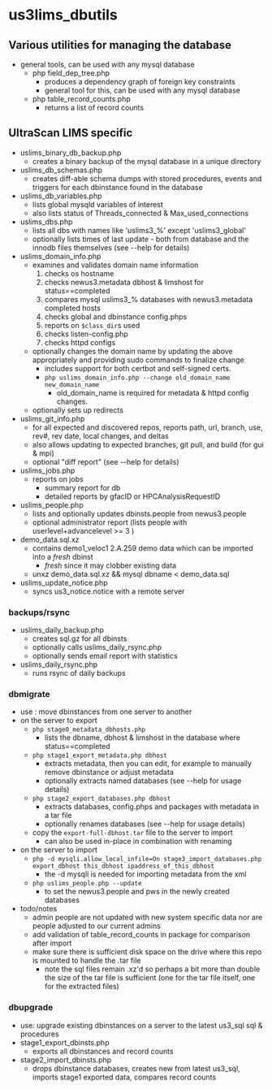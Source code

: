 # us3lims_dbutils

## Various utilities for managing the database

 - general tools, can be used with any mysql database
   - php field_dep_tree.php
     - produces a dependency graph of foreign key constraints
     - general tool for this, can be used with any mysql database
   - php table_record_counts.php
     - returns a list of record counts

## UltraScan LIMS specific
 - uslims_binary_db_backup.php
   - creates a binary backup of the mysql database in a unique directory
 - uslims_db_schemas.php
   - creates diff-able schema dumps with stored procedures, events and triggers for each dbinstance found in the database
 - uslims_db_variables.php
   - lists global mysqld variables of interest
   - also lists status of Threads_connected & Max_used_connections
 - uslims_dbs.php
   - lists all dbs with names like 'uslims3_%' except 'uslims3_global'
   - optionally lists times of last update - both from database and the innodb files themselves (see --help for details) 
 - uslims_domain_info.php
   - examines and validates domain name information
     1. checks os hostname
     2. checks newus3.metadata dbhost & limshost for status==completed
     3. compares mysql uslims3_% databases with newus3.metadata completed hosts
     4. checks global and dbinstance config.phps
     5. reports on ```$class_dir```s used
     6. checks listen-config.php
     7. checks httpd configs
   - optionally changes the domain name by updating the above appropriately and providing sudo commands to finalize change
     - includes support for both certbot and self-signed certs.
     - ```php uslims_domain_info.php --change old_domain_name new_domain_name```
       - old_domain_name is required for metadata & httpd config changes.
   - optionally sets up redirects
 - uslims_git_info.php
   - for all expected and discovered repos, reports path, url, branch, use, rev#, rev date, local changes, and deltas
   - also allows updating to expected branches, git pull, and build (for gui & mpi)
   - optional "diff report" (see --help for details)
 - uslims_jobs.php
   - reports on jobs
     - summary report for db
     - detailed reports by gfacID or HPCAnalysisRequestID
 - uslims_people.php
   - lists and optionally updates dbinsts.people from newus3.people
   - optional administrator report (lists people with userlevel+advancelevel >= 3 )
 - demo_data.sql.xz
   - contains demo1_veloc1 2.A.259 demo data which can be imported into a *fresh* dbinst
     - *fresh* since it may clobber existing data
   - unxz demo_data.sql.xz && mysql dbname < demo_data.sql
 - uslims_update_notice.php
   - syncs us3_notice.notice with a remote server
### backups/rsync
 - uslims_daily_backup.php
   - creates sql.gz for all dbinsts
   - optionally calls uslims_daily_rsync.php
   - optionally sends email report with statistics
 - uslims_daily_rsync.php
   - runs rsync of daily backups   
### dbmigrate
 - use : move dbinstances from one server to another
 - on the server to export
   - ```php stage0_metadata_dbhosts.php```
     - lists the dbname, dbhost & limshost in the database where status==completed 
   - ```php stage1_export_metadata.php dbhost```
     - extracts metadata, then you can edit, for example to manually remove dbinstance or adjust metadata
     - optionally extracts named databases (see --help for usage details)
   - ```php stage2_export_databases.php dbhost```
     - extracts databases, config.phps and packages with metadata in a tar file
     - optionally renames databases (see --help for usage details)
   - copy the ```export-full-dbhost.tar``` file to the server to import
     - can also be used in-place in combination with renaming
 - on the server to import 
   - ```php -d mysqli.allow_local_infile=On stage3_import_databases.php export_dbhost this_dbhost ipaddress_of_this_dbhost```
     - the -d mysqli is needed for importing metadata from the xml
   - ```php uslims_people.php --update```
     - to set the newus3.people and pws in the newly created databases
 - todo/notes
   - admin people are not updated with new system specific data nor are people adjusted to our current admins
   - add validation of table_record_counts in package for comparison after import
   - make sure there is sufficient disk space on the drive where this repo is mounted to handle the .tar file
     - note the sql files remain .xz'd so perhaps a bit more than double the size of the tar file is sufficient (one for the tar file itself, one for the extracted files) 

### dbupgrade
  - use: upgrade existing dbinstances on a server to the latest us3_sql sql & procedures 
  - stage1_export_dbinsts.php
    - exports all dbinstances and record counts
  - stage2_import_dbinsts.php
    - drops dbinstance databases, creates new from latest us3_sql, imports stage1 exported data, compares record counts
 
